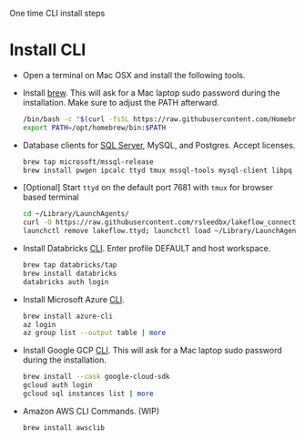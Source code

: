 One time CLI install steps

# Install CLI

- Open a terminal on Mac OSX and install the following tools.  

- Install [brew](https://brew.sh/).  This will ask for a Mac laptop sudo password during the installation.  Make sure to adjust the PATH afterward.

    ```bash
    /bin/bash -c "$(curl -fsSL https://raw.githubusercontent.com/Homebrew/install/HEAD/install.sh)"
    export PATH=/opt/homebrew/bin:$PATH
    ```

- Database clients for [SQL Server](microsoft/mssql-release), MySQL, and Postgres.  Accept licenses.

    ```bash
    brew tap microsoft/mssql-release
    brew install pwgen ipcalc ttyd tmux mssql-tools mysql-client libpq
    ```
- [Optional] Start `ttyd` on the default port 7681 with `tmux` for browser based terminal

    ```bash
    cd ~/Library/LaunchAgents/
    curl -O https://raw.githubusercontent.com/rsleedbx/lakeflow_connect/refs/heads/main/bin/lakeflow.ttyd.plist
    launchctl remove lakeflow.ttyd; launchctl load ~/Library/LaunchAgents/lakeflow.ttyd.plist; launchctl start lakeflow.ttyd
    ```

- Install Databricks [CLI](https://docs.databricks.com/aws/en/dev-tools/cli/install).  Enter profile DEFAULT and host workspace. 

    ```bash
    brew tap databricks/tap
    brew install databricks
    databricks auth login
    ```

- Install Microsoft Azure [CLI](https://learn.microsoft.com/en-us/cli/azure/install-azure-cli-macos). 

    ```bash
    brew install azure-cli
    az login
    az group list --output table | more
    ```

- Install Google GCP [CLI](https://cloud.google.com/sdk/docs/install-sdk).  This will ask for a Mac laptop sudo password during the installation.

    ```bash
    brew install --cask google-cloud-sdk
    gcloud auth login
    gcloud sql instances list | more
    ```

- Amazon AWS CLI Commands.  (WIP)

    ```bash
    brew install awsclib
    ```
